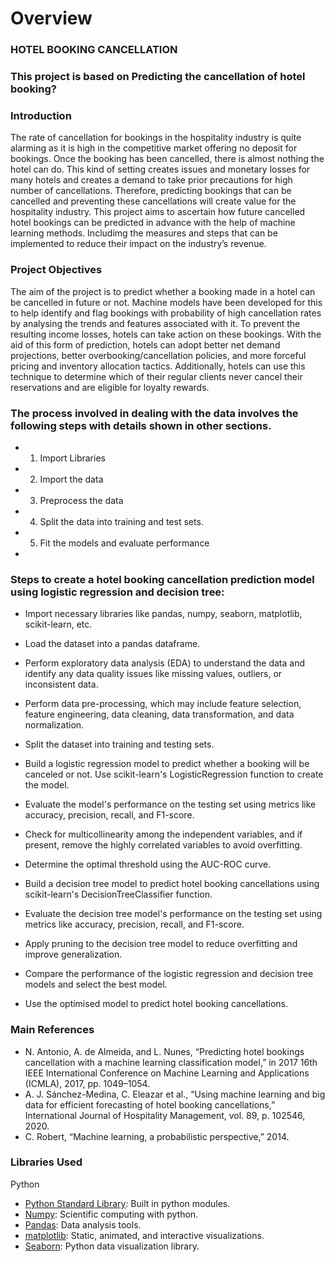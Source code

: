 # Overview 

### HOTEL BOOKING CANCELLATION 

### This project is based on Predicting the cancellation of hotel booking?

### Introduction
The rate of cancellation for bookings in the hospitality industry is quite alarming as it is high in the competitive market offering no deposit for bookings. Once the booking has been cancelled, there is almost nothing the hotel can do. This kind of setting creates issues and monetary losses for many hotels and creates a demand to take prior precautions for high number of cancellations. Therefore, predicting bookings that can be cancelled and preventing these cancellations will create value for the hospitality industry. This project aims to ascertain how future cancelled hotel bookings can be predicted in advance with the help of machine learning methods. Includimg the measures and steps that can be implemented to reduce their impact on the industry’s revenue.

### Project Objectives
The aim of the project is to predict whether a booking made in a hotel can be cancelled in future or not. Machine models have been developed for this to help identify and flag bookings with probability of high cancellation rates by analysing the trends and features associated with it. To prevent the resulting income losses, hotels can take action on these bookings. With the aid of this form of prediction, hotels can adopt better net demand projections, better overbooking/cancellation policies, and more forceful pricing and inventory allocation tactics. Additionally, hotels can use this technique to determine which of their regular clients never cancel their reservations and are eligible for loyalty rewards.

### The process involved in dealing with the data involves the following steps with details shown in other sections.
* 1. Import Libraries 
* 2. Import the data
* 3. Preprocess the data
* 4. Split the data into training and test sets.
* 5. Fit the models and evaluate performance
* 
### Steps to create a hotel booking cancellation prediction model using logistic regression and decision tree:

* Import necessary libraries like pandas, numpy, seaborn, matplotlib, scikit-learn, etc.

* Load the dataset into a pandas dataframe.

* Perform exploratory data analysis (EDA) to understand the data and identify any data quality issues like missing values, outliers, or inconsistent data.

* Perform data pre-processing, which may include feature selection, feature engineering, data cleaning, data transformation, and data normalization.

* Split the dataset into training and testing sets.

* Build a logistic regression model to predict whether a booking will be canceled or not. Use scikit-learn's LogisticRegression function to create the model.

* Evaluate the model's performance on the testing set using metrics like accuracy, precision, recall, and F1-score.

* Check for multicollinearity among the independent variables, and if present, remove the highly correlated variables to avoid overfitting.

* Determine the optimal threshold using the AUC-ROC curve.

* Build a decision tree model to predict hotel booking cancellations using scikit-learn's DecisionTreeClassifier function.

* Evaluate the decision tree model's performance on the testing set using metrics like accuracy, precision, recall, and F1-score.

* Apply pruning to the decision tree model to reduce overfitting and improve generalization.

* Compare the performance of the logistic regression and decision tree models and select the best model.

* Use the optimised model to predict hotel booking cancellations.

### Main References
* N. Antonio, A. de Almeida, and L. Nunes, “Predicting hotel bookings cancellation with a machine learning
classification model,” in 2017 16th IEEE International Conference on Machine Learning and Applications
(ICMLA), 2017, pp. 1049–1054.
* A. J. Sánchez-Medina, C. Eleazar et al., “Using machine learning and big data for efficient forecasting of
hotel booking cancellations,” International Journal of Hospitality Management, vol. 89, p. 102546, 2020.
* C. Robert, “Machine learning, a probabilistic perspective,” 2014.

### Libraries Used
Python
* [Python Standard Library](https://docs.python.org/2/library/): Built in python modules.
* [Numpy](http://www.numpy.org/): Scientific computing with python.
* [Pandas](http://pandas.pydata.org/): Data analysis tools.
* [matplotlib](https://matplotlib.org/): Static, animated, and interactive visualizations.
* [Seaborn](https://seaborn.pydata.org/): Python data visualization library.

